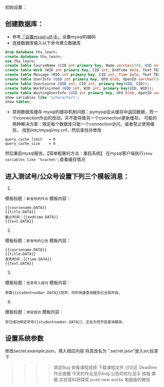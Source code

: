 初始设置：

## 创建数据库：
* 参考[「设置mysql utf-8」](http://stackoverflow.com/questions/3513773/change-mysql-default-character-set-to-utf-8-in-my-cnf)
设置mysql的编码
* 连接数据库输入以下命令建立数据库
```sql
drop database thu_learn;
create database thu_learn;
use thu_learn;
create table CourseName (CID int primary key, Name varchar(30), UID int, UPd blob);
create table Work (WID int primary key, CID int, EndTime date, Text TEXT, Title varchar(63));
create table Message (MID int primary key, CID int, Time date, Text TEXT, Title varchar(63));
create table UserInfo (UID int primary key, UPd blob, OpenID varchar(30), Status int);
create table UserCourse (UID int, CID int, primary key(UID, CID));
create table WorkFinished (UID int, WID int, primary key(UID, WID));
create table WaitingUserInfo (UID int primary key, UPd blob, OpenID varchar(30));
show variables like '%character%';
show tables;
```
* 禁用数据库缓存
mysql的缓存机制问题：pymysql会从缓存中返回数据，而一个connection作出的改动，并不能导致另一个connection更新缓存。
可能的两种解决方案：限定每个数据库只能一个connection访问，或者禁止使用缓存。
找到/etc/mysql/my.cnf，然后查找并修改

```
query_cache_limit	= 0
query_cache_size    = 0
```
然后重启mysql服务。【简单粗暴的方法：重启系统】
在mysql客户端执行```show variables like '%cache%';```查看缓存情况


## 进入测试号/公众号设置下列三个模板消息：
1.
模板标题：```新发布的作业```
模板内容：
```
{{coursename.DATA}}
{{title.DATA}}
截止时间：{{endtime.DATA}}
{{text.DATA}}
```
2.
模板标题：```新发布的公告```
模板内容：
```
{{coursename.DATA}}
{{title.DATA}}
发布时间：{{time.DATA}}
{{text.DATA}}
```
3.
模板标题：```信息导入成功```
模板内容：
```
恭喜{{studentnumber.DATA}}同学，你的快速查询服务已全部开启。
```
4.
模板标题：```绑定成功```
模板内容：
```
您已成功绑定学号{{studentnumber.DATA}}，正在为您开启查询服务。
```


## 设置系统参数
修改secret.example.json，填入相应内容
将其改名为 ".secret.json"放入src目录下


>>>> 绑定Bug
>>   查看课程成绩
>    下载课程文件
>>   讨论区
>>>  Deadline作业提醒
>>>> 今天的作业显示bug
>>>> 公告的优化显示  排版
>    屏蔽 实验室科研探究
>    push new works
>>>> 电脑版的微信


